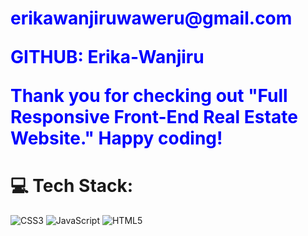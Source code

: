 <h1 style="color:blue; > Full Responsive Front-End Real Estate Website </h1>
<p> Welcome to the Full Responsive Front-End Real Estate Website project. This repository contains the code base for a fully responsive, modern real estate website designed to provide a seamless user experience across different devices. </p>

 <h2> Table of Contents </h2>
<p>
- Introduction <br>
- Features  <br>
- Technologies Used  <br>
- Usage  <br>
- Contributing  <br>
</p>
 
<h3> Introduction </h3>

<p> This project aims to create a visually appealing and fully functional real estate website. The site is designed to be responsive, ensuring it looks great on desktops, tablets, and mobile devices. Users can browse properties, view detailed information, and contact realtors directly through the website. </p>

<h3> Features </h3>
<p>
- Fully responsive design  <br>
- Property listings with images, descriptions, and prices  <br>
- Detailed property pages with additional information  <br>
- Contact form for inquiries  <br>
- Modern UI/UX design  <br>
- Easy navigation and search functionality  <br>
</p>

<h3> Technologies Used </h3>
<p>
- HTML5  <br>
- CSS3  <br>
- JavaScript ES6+  <br>
- Bootstrap 5  <br>
- Font Awesome  <br>
- Google Fonts  <br>
- jQuery  <br>
</p>

<h3> Usage </h3>

<p> To use or modify the website, you can open the project files in your preferred code editor. All the HTML files are located in the root directory, CSS files in the `css` folder, and JavaScript files in the `js` folder. Customize these files as per your requirements. </p>

<h3> Contributing </h3>

<p> Contributions are what make the open-source community such an amazing place to learn, inspire, and create. Any contributions you make are greatly appreciated. </p>

<h2> CONTACT </h2>
<p>
If you have any questions or suggestions, feel free to contact me:

EMAIL: erikawanjiruwaweru@gmail.com

GITHUB: Erika-Wanjiru

Thank you for checking out "Full Responsive Front-End  Real Estate Website." Happy coding!
</p>

# 💻 Tech Stack:
![CSS3](https://img.shields.io/badge/css3-%231572B6.svg?style=for-the-badge&logo=css3&logoColor=white) ![JavaScript](https://img.shields.io/badge/javascript-%23323330.svg?style=for-the-badge&logo=javascript&logoColor=%23F7DF1E) ![HTML5](https://img.shields.io/badge/html5-%23E34F26.svg?style=for-the-badge&logo=html5&logoColor=white)
